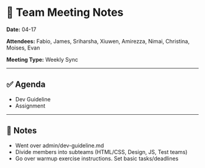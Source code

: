 # 📝 Team Meeting Notes

**Date:** 04-17   

**Attendees:**   Fabio, James, Sriharsha, Xiuwen, Amirezza, Nimai, Christina, Moises, Evan

**Meeting Type:** Weekly Sync

---

## ✅ Agenda

- Dev Guideline
- Assignment

---

## 📌 Notes

- Went over admin/dev-guideline.md
- Divide members into subteams (HTML/CSS, Design, JS, Test teams)
- Go over warmup exercise instructions. Set basic tasks/deadlines
